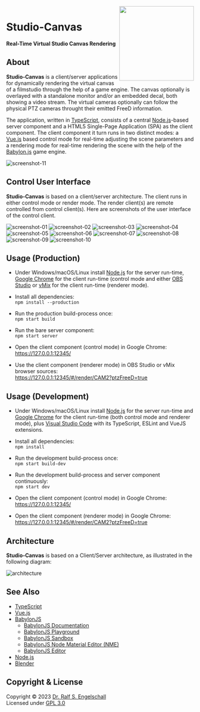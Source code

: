 
<img src="https://raw.githubusercontent.com/rse/studio-canvas/master/res/app-icon.svg" width="200" align="right" alt=""/>

Studio-Canvas
=============

**Real-Time Virtual Studio Canvas Rendering**

About
-----

**Studio-Canvas** is a client/server applications for dynamically
rendering the virtual canvas of a filmstudio through the help of a game
engine. The canvas optionally is overlayed with a standalone monitor
and/or an embedded decal, both showing a video stream. The virtual
cameras optionally can follow the physical PTZ cameras throught their
emitted FreeD information.

The application, written in [TypeScript](https://www.typescriptlang.org/),
consists of a central [Node.js](https://nodejs.org)-based server component and
a HTML5 Single-Page Application (SPA) as the client component.
The client component it turn runs in two distinct modes: a
[Vue.js](https://vuejs.org/) based control mode for real-time adjusting
the scene parameters and a rendering mode for real-time rendering the
scene with the help of the [Babylon.js](https://www.babylonjs.com/) game
engine.

![screenshot-11](doc/screenshot-11.png)

Control User Interface
----------------------

**Studio-Canvas** is based on a client/server architecture.
The client runs in either control mode or render mode. The
render client(s) are remote controlled from control client(s).
Here are screenshots of the user interface of the control client.

![screenshot-01](doc/screenshot-01.png)
![screenshot-02](doc/screenshot-02.png)
![screenshot-03](doc/screenshot-03.png)
![screenshot-04](doc/screenshot-04.png)
![screenshot-05](doc/screenshot-05.png)
![screenshot-06](doc/screenshot-06.png)
![screenshot-07](doc/screenshot-07.png)
![screenshot-08](doc/screenshot-08.png)
![screenshot-09](doc/screenshot-09.png)
![screenshot-10](doc/screenshot-10.png)

Usage (Production)
------------------

- Under Windows/macOS/Linux install [Node.js](https://nodejs.org)
  for the server run-time, [Google Chrome](https://www.google.com/chrome)
  for the client run-time (control mode and either [OBS Studio](https://obsproject.com)
  or [vMix](https://www.vmix.com) for the client run-time (renderer mode).

- Install all dependencies:<br/>
  `npm install --production`

- Run the production build-process once:<br/>
  `npm start build`

- Run the bare server component:<br/>
  `npm start server`

- Open the client component (control mode) in Google Chrome:<br/>
  https://127.0.0.1:12345/

- Use the client component (renderer mode) in OBS Studio or vMix browser sources:<br/>
  https://127.0.0.1:12345/#/render/CAM2?ptzFreeD=true

Usage (Development)
-------------------

- Under Windows/macOS/Linux install [Node.js](https://nodejs.org)
  for the server run-time and [Google Chrome](https://www.google.com/chrome)
  for the client run-time (both control mode and renderer mode),
  plus [Visual Studio Code](https://code.visualstudio.com/) with its
  TypeScript, ESLint and VueJS extensions.

- Install all dependencies:<br/>
  `npm install`

- Run the development build-process once:<br/>
  `npm start build-dev`

- Run the development build-process and server component continuously:<br/>
  `npm start dev`

- Open the client component (control mode) in Google Chrome:<br/>
  https://127.0.0.1:12345/

- Open the client component (renderer mode) in Google Chrome:<br/>
  https://127.0.0.1:12345/#/render/CAM2?ptzFreeD=true

Architecture
------------

**Studio-Canvas** is based on a Client/Server architecture,
as illustrated in the following diagram:

![architecture](doc/architecture.png)

See Also
--------

- [TypeScript](https://www.typescriptlang.org/)
- [Vue.js](https://vuejs.org/)
- [BabylonJS](https://babylonjs.com)
    - [BabylonJS Documentation](https://doc.babylonjs.com/)
    - [BabylonJS Playground](https://playground.babylonjs.com/)
    - [BabylonJS Sandbox](https://sandbox.babylonjs.com/)
    - [BabylonJS Node Material Editor (NME)](https://nme.babylonjs.com/)
    - [BabylonJS Editor](https://editor.babylonjs.com/)
- [Node.js](https://nodejs.org)
- [Blender](https://blender.org)

Copyright & License
-------------------

Copyright &copy; 2023 [Dr. Ralf S. Engelschall](mailto:rse@engelschall.com)<br/>
Licensed under [GPL 3.0](https://spdx.org/licenses/GPL-3.0-only)

